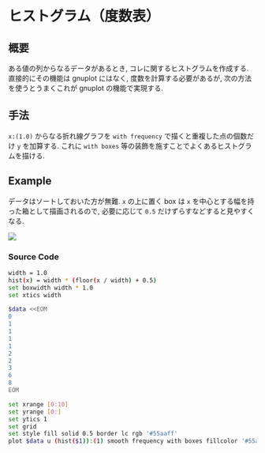 # ヒストグラム（度数表）

## 概要

ある値の列からなるデータがあるとき, コレに関するヒストグラムを作成する.
直接的にその機能は gnuplot にはなく,
度数を計算する必要があるが, 次の方法を使うとうまくこれが gnuplot の機能で実現する.

## 手法

`x:(1.0)` からなる折れ線グラフを
`with frequency`
で描くと重複した点の個数だけ `y` を加算する.
これに `with boxes` 等の装飾を施すことでよくあるヒストグラムを描ける.

## Example

データはソートしておいた方が無難.
`x` の上に置く box は `x` を中心とする幅を持った箱として描画されるので,
必要に応じて `0.5` だけずらすなどすると見やすくなる.

![](https://i.imgur.com/jlBaaED.png)

### Source Code

```bash
width = 1.0
hist(x) = width * (floor(x / width) + 0.5)
set boxwidth width * 1.0
set xtics width

$data <<EOM
0
1
1
1
1
2
2
3
6
8
EOM

set xrange [0:10]
set yrange [0:]
set ytics 1
set grid
set style fill solid 0.5 border lc rgb '#55aaff'
plot $data u (hist($1)):(1) smooth frequency with boxes fillcolor '#55aaff' not
```
